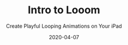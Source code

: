 ---
title: "Intro to Looom"
subtitle: "Create Playful Looping Animations on Your iPad"
description: "Learn how to create fun, looping animations in an award-winning app."
external_url: https://heyrich.net/looom-class
date: 2020-04-07
image: "img/looom-thumb.png"
background_color: "#fdb5c1"
categories: ['Animation']
tags: ['iPad', 'Play']
type: ['Course']
---